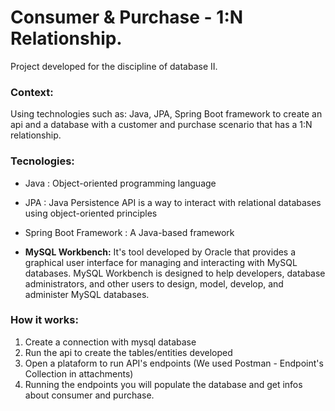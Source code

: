 # Consumer & Purchase - 1:N Relationship. 

Project developed for the discipline of database II.

### Context:
Using technologies such as: Java, JPA, Spring Boot framework to create an api and a database with a customer and purchase scenario that has a 1:N relationship.

### Tecnologies: 
- Java : Object-oriented programming language
- JPA : Java Persistence API is a way to interact with relational databases using object-oriented principles
- Spring Boot Framework : A Java-based framework

- **MySQL Workbench:** It's tool developed by Oracle that provides a graphical user interface for managing and interacting with MySQL databases. MySQL Workbench is designed to help developers, database administrators, and other users to design, model, develop, and administer MySQL databases.  


### How it works: 
1. Create a connection with mysql database
2. Run the api to create the tables/entities developed
3. Open a plataform to run API's endpoints (We used Postman - Endpoint's Collection in attachments)
4. Running the endpoints you will populate the database and get infos about consumer and purchase.

